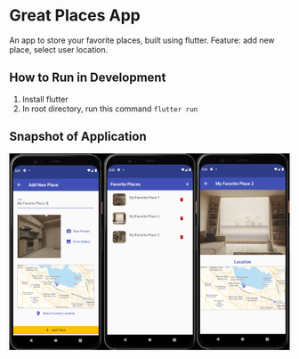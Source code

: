 # Great Places App

An app to store your favorite places, built using flutter. Feature: add new place, select user location.

## How to Run in Development

1. Install flutter
2. In root directory, run this command
`flutter run`

## Snapshot of Application
![Great Places App Snapshot](https://raw.githubusercontent.com/alvinsenjaya/great-places-app/master/snapshot.png)
